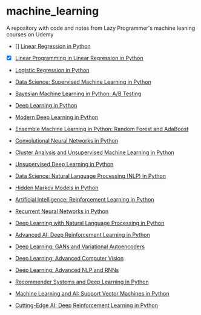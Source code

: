 # machine_learning
A repository with code and notes from Lazy Programmer's machine leaning courses on Udemy

- [] [Linear Regression in Python](https://deeplearningcourses.com/c/data-science-linear-regression-in-python)

- [x] [Linear Programming in Linear Regression in Python](https://deeplearningcourses.com/c/linear-programming-python)

* [Logistic Regression in Python](https://deeplearningcourses.com/c/data-science-logistic-regression-in-python)

* [Data Science: Supervised Machine Learning in Python](https://deeplearningcourses.com/c/data-science-supervised-machine-learning-in-python)

* [Bayesian Machine Learning in Python: A/B Testing](https://deeplearningcourses.com/c/bayesian-machine-learning-in-python-ab-testing)

* [Deep Learning in Python](https://deeplearningcourses.com/c/data-science-deep-learning-in-python)

* [Modern Deep Learning in Python](https://deeplearningcourses.com/c/data-science-deep-learning-in-theano-tensorflow)

* [Ensemble Machine Learning in Python: Random Forest and AdaBoost](https://deeplearningcourses.com/c/machine-learning-in-python-random-forest-adaboost)

* [Convolutional Neural Networks in Python](https://deeplearningcourses.com/c/deep-learning-convolutional-neural-networks-theano-tensorflow)

* [Cluster Analysis and Unsupervised Machine Learning in Python](https://deeplearningcourses.com/c/cluster-analysis-unsupervised-machine-learning-python)

* [Unsupervised Deep Learning in Python](https://deeplearningcourses.com/c/unsupervised-deep-learning-in-python)

* [Data Science: Natural Language Processing (NLP) in Python](https://deeplearningcourses.com/c/data-science-natural-language-processing-in-python)

* [Hidden Markov Models in Python](https://deeplearningcourses.com/c/unsupervised-machine-learning-hidden-markov-models-in-python)

* [Artificial Intelligence: Reinforcement Learning in Python](https://deeplearningcourses.com/c/artificial-intelligence-reinforcement-learning-in-python)

* [Recurrent Neural Networks in Python](https://deeplearningcourses.com/c/deep-learning-recurrent-neural-networks-in-python)

* [Deep Learning with Natural Language Processing in Python](https://deeplearningcourses.com/c/natural-language-processing-with-deep-learning-in-python)

* [Advanced AI: Deep Reinforcement Learning in Python](https://deeplearningcourses.com/c/deep-reinforcement-learning-in-python)

* [Deep Learning: GANs and Variational Autoencoders](https://deeplearningcourses.com/c/deep-learning-gans-and-variational-autoencoders)

* [Deep Learning: Advanced Computer Vision](https://deeplearningcourses.com/c/advanced-computer-vision)

* [Deep Learning: Advanced NLP and RNNs](https://deeplearningcourses.com/c/deep-learning-advanced-nlp)

* [Recommender Systems and Deep Learning in Python](https://deeplearningcourses.com/c/recommender-systems)

* [Machine Learning and AI: Support Vector Machines in Python](https://deeplearningcourses.com/c/support-vector-machines-in-python)

* [Cutting-Edge AI: Deep Reinforcement Learning in Python](https://deeplearningcourses.com/c/cutting-edge-artificial-intelligence)